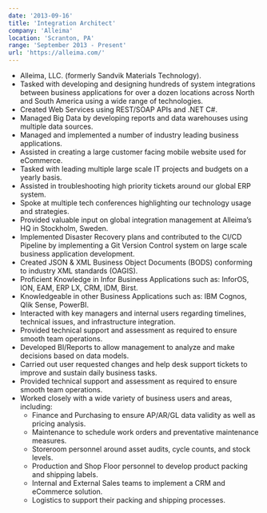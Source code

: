```yaml
---
date: '2013-09-16'
title: 'Integration Architect'
company: 'Alleima'
location: 'Scranton, PA'
range: 'September 2013 - Present'
url: 'https://alleima.com/'
---
```


- Alleima, LLC. (formerly Sandvik Materials Technology).
- Tasked with developing and designing hundreds of system integrations between business applications for over a dozen locations across North and South America using a wide range of technologies.
- Created Web Services using REST/SOAP APIs and .NET C#.
- Managed Big Data by developing reports and data warehouses using multiple data sources.
- Managed and implemented a number of industry leading business applications.
- Assisted in creating a large customer facing mobile website used for eCommerce.
- Tasked with leading multiple large scale IT projects and budgets on a yearly basis.
- Assisted in troubleshooting high priority tickets around our global ERP system.
- Spoke at multiple tech conferences highlighting our technology usage and strategies.
- Provided valuable input on global integration management at Alleima’s HQ in Stockholm, Sweden.
- Implemented Disaster Recovery plans and contributed to the CI/CD Pipeline by implementing a Git Version Control system on large scale business application development.
- Created JSON & XML Business Object Documents (BODS) conforming to industry XML standards (OAGIS).
- Proficient Knowledge in Infor Business Applications such as: InforOS, ION, EAM, ERP LX, CRM, IDM, Birst.
- Knowledgeable in other Business Applications such as: IBM Cognos, Qlik Sense, PowerBI.
- Interacted with key managers and internal users regarding timelines, technical issues, and infrastructure integration.
- Provided technical support and assessment as required to ensure smooth team operations.
- Developed BI/Reports to allow management to analyze and make decisions based on data models.
- Carried out user requested changes and help desk support tickets to improve and sustain daily business tasks.
- Provided technical support and assessment as required to ensure smooth team operations.
- Worked closely with a wide variety of business users and areas, including:
  - Finance and Purchasing to ensure AP/AR/GL data validity as well as pricing analysis.
  - Maintenance to schedule work orders and preventative maintenance measures.
  - Storeroom personnel around asset audits, cycle counts, and stock levels.
  - Production and Shop Floor personnel to develop product packing and shipping labels.
  - Internal and External Sales teams to implement a CRM and eCommerce solution.
  - Logistics to support their packing and shipping processes.
